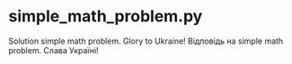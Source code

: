# simple_math_problem.py
Solution simple math problem. Glory to Ukraine!
Відповідь на simple math problem. Слава Україні!

